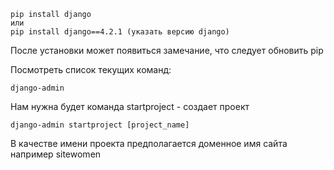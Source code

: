 ```
pip install django
или
pip install django==4.2.1 (указать версию django)
```

После установки может появиться замечание, что следует обновить pip

Посмотреть список текущих команд:
```
django-admin
```

Нам нужна будет команда startproject - создает проект
```
django-admin startproject [project_name]
```

В качестве имени проекта предполагается доменное имя сайта например sitewomen